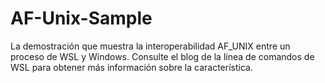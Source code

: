 # <a name="af-unix-sample"></a>AF-Unix-Sample

La demostración que muestra la interoperabilidad AF_UNIX entre un proceso de WSL y Windows. Consulte el blog de la línea de comandos de WSL para obtener más información sobre la característica.